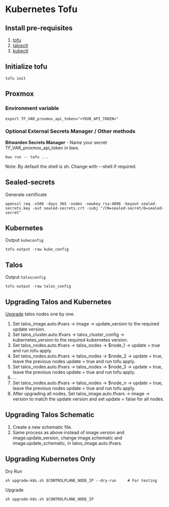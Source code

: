 # Kubernetes Tofu

## Install pre-requisites
1. [tofu](https://opentofu.org/docs/intro/install/)
1. [talosctl](https://www.talos.dev/v1.9/talos-guides/install/talosctl/)
1. [kubectl](https://kubernetes.io/docs/tasks/tools/#kubectl)

## Initialize tofu
```shell
tofu init
```

## Proxmox

### Environment variable

```shell
export TF_VAR_proxmox_api_token="<YOUR_API_TOKEN>"
```

### Optional External Secrets Manager / Other methods

**Bitwarden Secrets Manager** - Name your secret TF_VAR_proxmox_api_token in bws.
```shell
bws run -- tofu ...
```
Note: By default the shell is sh. Change with --shell if required.


## Sealed-secrets

Generate certificate

```shell
openssl req -x509 -days 365 -nodes -newkey rsa:4096 -keyout sealed-secrets.key -out sealed-secrets.crt -subj "/CN=sealed-secret/O=sealed-secret"
```

## Kubernetes

Output `kubeconfig`

```shell
tofu output -raw kube_config
```

## Talos

Output `talosconfig`

```shell
tofu output -raw talos_config
```

## Upgrading Talos and Kubernetes
[Upgrade](https://blog.stonegarden.dev/articles/2024/08/talos-proxmox-tofu/#upgrading-the-cluster) talos nodes one by one.
1. Set talos_image.auto.tfvars -> image -> update_version to the required update version.
1. Set talos_cluster.auto.tfvars -> talos_cluster_config -> kubernetes_version to the required kubernetes version.
1. Set talos_nodes.auto.tfvars -> talos_nodes -> $node_1 -> update = true and run tofu apply.
1. Set talos_nodes.auto.tfvars -> talos_nodes -> $node_2 -> update = true, leave the previous nodes update = true and run tofu apply.
1. Set talos_nodes.auto.tfvars -> talos_nodes -> $node_3 -> update = true, leave the previous nodes update = true and run tofu apply.
1. ...
1. Set talos_nodes.auto.tfvars -> talos_nodes -> $node_n -> update = true, leave the previous nodes update = true and run tofu apply.
1. After upgrading all nodes, Set talos_image.auto.tfvars -> image -> version to match the update version and set update = false for all nodes.

## Upgrading Talos Schematic

1. Create a new schematic file.
1. Same process as above instead of image.version and image.update_version, change image.schematic and image.update_schematic, in talos_image.auto.tfvars.

## Upgrading Kubernetes Only

Dry Run
```shell
sh upgrade-k8s.sh $CONTROLPLANE_NODE_IP --dry-run     # For testing
```

Upgrade
```shell
sh upgrade-k8s.sh $CONTROLPLANE_NODE_IP
```

